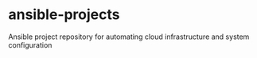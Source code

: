 # ansible-projects
Ansible project repository for automating cloud infrastructure and system configuration
